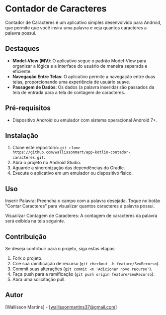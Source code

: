 # Contador de Caracteres

Contador de Caracteres é um aplicativo simples desenvolvido para Android, que permite que você insira uma palavra e veja quantos caracteres a palavra possui.

## Destaques

- **Model-View (MV)**: O aplicativo segue o padrão Model-View para organizar a lógica e a interface do usuário de maneira separada e eficiente.
- **Navegação Entre Telas**: O aplicativo permite a navegação entre duas telas, proporcionando uma experiência de usuário suave.
- **Passagem de Dados**: Os dados (a palavra inserida) são passados da tela de entrada para a tela de contagem de caracteres.

## Pré-requisitos

- Dispositivo Android ou emulador com sistema operacional Android 7+.

## Instalação

1. Clone este repositório: `git clone https://github.com/wallissonmart/app-kotlin-contador-caracteres.git`.
2. Abra o projeto no Android Studio.
3. Aguarde a sincronização das dependências do Gradle.
4. Execute o aplicativo em um emulador ou dispositivo físico.

## Uso

Inserir Palavra:
Preencha o campo com a palavra desejada.
Toque no botão "Contar Caracteres" para visualizar quantos caracteres a palavra possui.

Visualizar Contagem de Caracteres:
A contagem de caracteres da palavra será exibida na tela seguinte.

## Contribuição

Se deseja contribuir para o projeto, siga estas etapas:

1. Fork o projeto.
2. Crie sua ramificação de recurso (`git checkout -b feature/SeuRecurso`).
3. Commit suas alterações (`git commit -m 'Adicionar novo recurso'`).
4. Faça push para a ramificação (`git push origin feature/SeuRecurso`).
5. Abra uma solicitação pull.

## Autor

[Wallisson Martins] - [wallissonmartins37@gmail.com]
